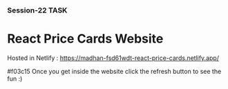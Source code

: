 ### Session-22 TASK

# React Price Cards Website

Hosted in Netlify : https://madhan-fsd61wdt-react-price-cards.netlify.app/

#f03c15 Once you get inside the website click the refresh button to see the fun :) 

